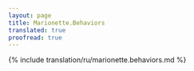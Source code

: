 ```yaml
---
layout: page
title: Marionette.Behaviors
translated: true
proofread: true
---
```


{% include translation/ru/marionette.behaviors.md %}
